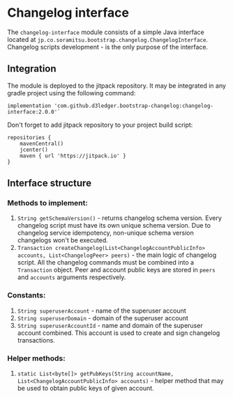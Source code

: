 # Changelog interface
The `changelog-interface` module consists of a simple Java interface located at `jp.co.soramitsu.bootstrap.changelog.ChangelogInterface`.  Changelog scripts development - is the only purpose of the interface.
## Integration
The module is deployed to the jitpack repository. It may be integrated in any gradle project using the following command:
```
implementation 'com.github.d3ledger.bootstrap-changelog:changelog-interface:2.0.0'`
```
Don't forget to add jitpack repository to your project build script:
```
repositories {
    mavenCentral()
    jcenter()
    maven { url 'https://jitpack.io' }
}
```
## Interface structure
### Methods to implement:
1) `String getSchemaVersion()` - returns changelog schema version. Every changelog script must have its own unique schema version. Due to changelog service idempotency, non-unique schema version changelogs won't be executed. 
2) `Transaction createChangelog(List<ChangelogAccountPublicInfo> accounts, List<ChangelogPeer> peers)` - the main logic of changelog script. All the changelog commands must be combined into a `Transaction` object. Peer and account public keys are stored in `peers` and `accounts` arguments respectively. 
### Constants:
1) `String superuserAccount` -  name of the superuser account
2) `String superuserDomain` - domain of the superuser account 
3) `String superuserAccountId` - name and domain of the superuser account combined.  This account is used to create and sign changelog transactions.
### Helper methods:
1) `static List<byte[]> getPubKeys(String accountName, List<ChangelogAccountPublicInfo> accounts)` - helper method that may be used to obtain public keys of given account.
